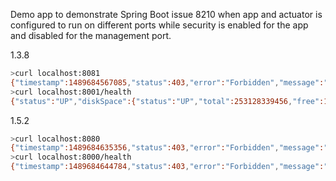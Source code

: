 Demo app to demonstrate Spring Boot issue 8210 when app and actuator is configured to run on different ports while security is enabled for the app and disabled for the management port.

1.3.8
```bash
>curl localhost:8081
{"timestamp":1489684567085,"status":403,"error":"Forbidden","message":"Access Denied","path":"/"}
>curl localhost:8001/health
{"status":"UP","diskSpace":{"status":"UP","total":253128339456,"free":127025848320,"threshold":10485760}}
```


1.5.2
```bash
>curl localhost:8080
{"timestamp":1489684635356,"status":403,"error":"Forbidden","message":"Access Denied","path":"/"}
>curl localhost:8000/health
{"timestamp":1489684644784,"status":403,"error":"Forbidden","message":"Access Denied","path":"/health"}
```